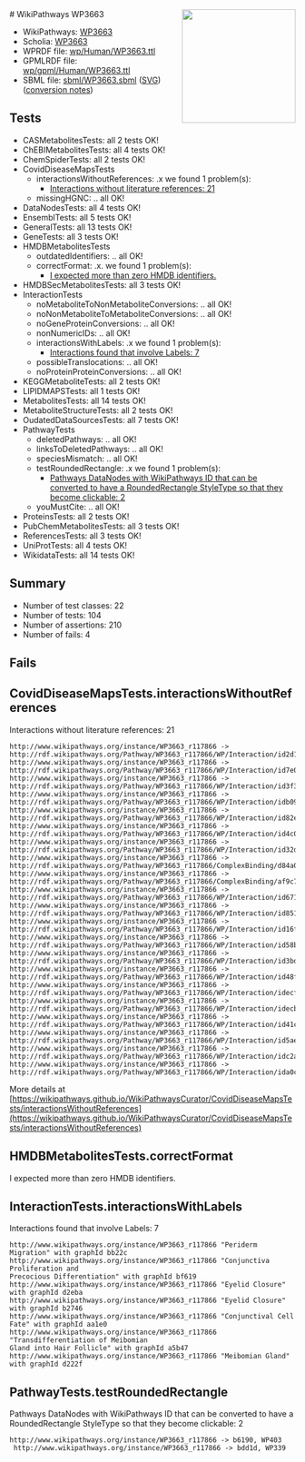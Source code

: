 <img style="float: right; width: 200px" src="../logo.png" />
# WikiPathways WP3663

* WikiPathways: [WP3663](https://identifiers.org/wikipathways:WP3663)
* Scholia: [WP3663](https://scholia.toolforge.org/wikipathways/WP3663)
* WPRDF file: [wp/Human/WP3663.ttl](../wp/Human/WP3663.ttl)
* GPMLRDF file: [wp/gpml/Human/WP3663.ttl](../wp/gpml/Human/WP3663.ttl)
* SBML file: [sbml/WP3663.sbml](../sbml/WP3663.sbml) ([SVG](../sbml/WP3663.svg)) ([conversion notes](../sbml/WP3663.txt))

## Tests
* CASMetabolitesTests: all 2 tests OK!
* ChEBIMetabolitesTests: all 4 tests OK!
* ChemSpiderTests: all 2 tests OK!
* CovidDiseaseMapsTests
    * interactionsWithoutReferences: .x we found 1 problem(s):
        * [Interactions without literature references: 21](#9701cd01)
    * missingHGNC: .. all OK!
* DataNodesTests: all 4 tests OK!
* EnsemblTests: all 5 tests OK!
* GeneralTests: all 13 tests OK!
* GeneTests: all 3 tests OK!
* HMDBMetabolitesTests
    * outdatedIdentifiers: .. all OK!
    * correctFormat: .x. we found 1 problem(s):
        * [I expected more than zero HMDB identifiers.](#ad154c1e)
* HMDBSecMetabolitesTests: all 3 tests OK!
* InteractionTests
    * noMetaboliteToNonMetaboliteConversions: .. all OK!
    * noNonMetaboliteToMetaboliteConversions: .. all OK!
    * noGeneProteinConversions: .. all OK!
    * nonNumericIDs: .. all OK!
    * interactionsWithLabels: .x we found 1 problem(s):
        * [Interactions found that involve Labels: 7](#630d267e)
    * possibleTranslocations: .. all OK!
    * noProteinProteinConversions: .. all OK!
* KEGGMetaboliteTests: all 2 tests OK!
* LIPIDMAPSTests: all 1 tests OK!
* MetabolitesTests: all 14 tests OK!
* MetaboliteStructureTests: all 2 tests OK!
* OudatedDataSourcesTests: all 7 tests OK!
* PathwayTests
    * deletedPathways: .. all OK!
    * linksToDeletedPathways: .. all OK!
    * speciesMismatch: .. all OK!
    * testRoundedRectangle: .x we found 1 problem(s):
        * [Pathways DataNodes with WikiPathways ID that can be converted to have a RoundedRectangle StyleType so that they become clickable: 2](#9fbad3cc)
    * youMustCite: .. all OK!
* ProteinsTests: all 2 tests OK!
* PubChemMetabolitesTests: all 3 tests OK!
* ReferencesTests: all 3 tests OK!
* UniProtTests: all 4 tests OK!
* WikidataTests: all 14 tests OK!


## Summary

* Number of test classes: 22
* Number of tests: 104
* Number of assertions: 210
* Number of fails: 4

## Fails

<a name="9701cd01" />

## CovidDiseaseMapsTests.interactionsWithoutReferences

Interactions without literature references: 21
```
http://www.wikipathways.org/instance/WP3663_r117866 -> http://rdf.wikipathways.org/Pathway/WP3663_r117866/WP/Interaction/id2d124189
http://www.wikipathways.org/instance/WP3663_r117866 -> http://rdf.wikipathways.org/Pathway/WP3663_r117866/WP/Interaction/id7e0e51f0
http://www.wikipathways.org/instance/WP3663_r117866 -> http://rdf.wikipathways.org/Pathway/WP3663_r117866/WP/Interaction/id3f3a4f52
http://www.wikipathways.org/instance/WP3663_r117866 -> http://rdf.wikipathways.org/Pathway/WP3663_r117866/WP/Interaction/idb09db393
http://www.wikipathways.org/instance/WP3663_r117866 -> http://rdf.wikipathways.org/Pathway/WP3663_r117866/WP/Interaction/id82e07b13
http://www.wikipathways.org/instance/WP3663_r117866 -> http://rdf.wikipathways.org/Pathway/WP3663_r117866/WP/Interaction/id4c05b234
http://www.wikipathways.org/instance/WP3663_r117866 -> http://rdf.wikipathways.org/Pathway/WP3663_r117866/WP/Interaction/id32d2c835
http://www.wikipathways.org/instance/WP3663_r117866 -> http://rdf.wikipathways.org/Pathway/WP3663_r117866/ComplexBinding/d84a0
http://www.wikipathways.org/instance/WP3663_r117866 -> http://rdf.wikipathways.org/Pathway/WP3663_r117866/ComplexBinding/af9c7
http://www.wikipathways.org/instance/WP3663_r117866 -> http://rdf.wikipathways.org/Pathway/WP3663_r117866/WP/Interaction/id67150a2d
http://www.wikipathways.org/instance/WP3663_r117866 -> http://rdf.wikipathways.org/Pathway/WP3663_r117866/WP/Interaction/id85136c71
http://www.wikipathways.org/instance/WP3663_r117866 -> http://rdf.wikipathways.org/Pathway/WP3663_r117866/WP/Interaction/id16f357f8
http://www.wikipathways.org/instance/WP3663_r117866 -> http://rdf.wikipathways.org/Pathway/WP3663_r117866/WP/Interaction/id58b5610c
http://www.wikipathways.org/instance/WP3663_r117866 -> http://rdf.wikipathways.org/Pathway/WP3663_r117866/WP/Interaction/id3bd01490
http://www.wikipathways.org/instance/WP3663_r117866 -> http://rdf.wikipathways.org/Pathway/WP3663_r117866/WP/Interaction/id48ff9139
http://www.wikipathways.org/instance/WP3663_r117866 -> http://rdf.wikipathways.org/Pathway/WP3663_r117866/WP/Interaction/idecfc2ab3
http://www.wikipathways.org/instance/WP3663_r117866 -> http://rdf.wikipathways.org/Pathway/WP3663_r117866/WP/Interaction/idecb83396
http://www.wikipathways.org/instance/WP3663_r117866 -> http://rdf.wikipathways.org/Pathway/WP3663_r117866/WP/Interaction/id41cc87d
http://www.wikipathways.org/instance/WP3663_r117866 -> http://rdf.wikipathways.org/Pathway/WP3663_r117866/WP/Interaction/id5aeea39a
http://www.wikipathways.org/instance/WP3663_r117866 -> http://rdf.wikipathways.org/Pathway/WP3663_r117866/WP/Interaction/idc2ad643a
http://www.wikipathways.org/instance/WP3663_r117866 -> http://rdf.wikipathways.org/Pathway/WP3663_r117866/WP/Interaction/ida0c5d31
```

More details at [https://wikipathways.github.io/WikiPathwaysCurator/CovidDiseaseMapsTests/interactionsWithoutReferences](https://wikipathways.github.io/WikiPathwaysCurator/CovidDiseaseMapsTests/interactionsWithoutReferences)

<a name="ad154c1e" />

## HMDBMetabolitesTests.correctFormat

I expected more than zero HMDB identifiers.
<a name="630d267e" />

## InteractionTests.interactionsWithLabels

Interactions found that involve Labels: 7
```
http://www.wikipathways.org/instance/WP3663_r117866 "Periderm Migration" with graphId bb22c
http://www.wikipathways.org/instance/WP3663_r117866 "Conjunctiva Proliferation and
Precocious Differentiation" with graphId bf619
http://www.wikipathways.org/instance/WP3663_r117866 "Eyelid Closure" with graphId d2eba
http://www.wikipathways.org/instance/WP3663_r117866 "Eyelid Closure" with graphId b2746
http://www.wikipathways.org/instance/WP3663_r117866 "Conjunctival Cell Fate" with graphId aa1e0
http://www.wikipathways.org/instance/WP3663_r117866 "Transdifferentiation of Meibomian
Gland into Hair Follicle" with graphId a5b47
http://www.wikipathways.org/instance/WP3663_r117866 "Meibomian Gland" with graphId d222f
```

<a name="9fbad3cc" />

## PathwayTests.testRoundedRectangle

Pathways DataNodes with WikiPathways ID that can be converted to have a RoundedRectangle StyleType so that they become clickable: 2
```
http://www.wikipathways.org/instance/WP3663_r117866 -> b6190, WP403
 http://www.wikipathways.org/instance/WP3663_r117866 -> bdd1d, WP339
 ```

